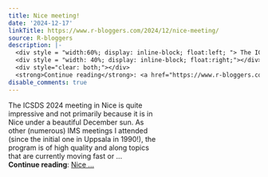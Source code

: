 ```yaml
---
title: Nice meeting!
date: '2024-12-17'
linkTitle: https://www.r-bloggers.com/2024/12/nice-meeting/
source: R-bloggers
description: |-
  <div style = "width:60%; display: inline-block; float:left; "> The ICSDS 2024 meeting in Nice is quite impressive and not primarily because it is in Nice under a beautiful December sun. As other (numerous) IMS meetings I attended (since the initial one in Uppsala in 1990!), the program is of high quality and along topics that are currently moving fast or ...</div>
  <div style = "width: 40%; display: inline-block; float:right;"></div>
  <div style="clear: both;"></div>
  <strong>Continue reading</strong>: <a href="https://www.r-bloggers.com/2024/12/nice-meeting/">Nice ...
disable_comments: true
---
```

<div style = "width:60%; display: inline-block; float:left; "> The ICSDS 2024 meeting in Nice is quite impressive and not primarily because it is in Nice under a beautiful December sun. As other (numerous) IMS meetings I attended (since the initial one in Uppsala in 1990!), the program is of high quality and along topics that are currently moving fast or ...</div>
<div style = "width: 40%; display: inline-block; float:right;"></div>
<div style="clear: both;"></div>
<strong>Continue reading</strong>: <a href="https://www.r-bloggers.com/2024/12/nice-meeting/">Nice ...